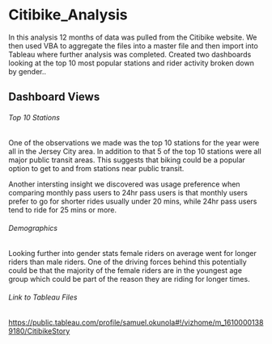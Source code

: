# Citibike_Analysis

In this analysis 12 months of data was pulled from the Citibike website. We then used VBA to aggregate the files into a master file and then import into Tableau where further analysis was completed. Created two dashboards looking at the top 10 most popular stations and rider activity broken down by gender..


## Dashboard Views

###### Top 10 Stations
<!-- ![Top 10](https://github.com/samuelokunola326/Tumor_Drug_Analysis/blob/master/Images/TOT.png) -->

One of the observations we made was the top 10 stations for the year were all in the Jersey City area. In addition to that 5 of the top 10
stations were all major public transit areas. This suggests that biking could be a popular option to get to and from stations near public transit.

Another intersting insight we discovered was usage preference when comparing monthly pass users to 24hr pass users is that monthly users
prefer to go for shorter rides usually under 20 mins, while 24hr pass users tend to ride for 25 mins or more.

###### Demographics
<!-- ![Top 10](https://github.com/samuelokunola326/Tumor_Drug_Analysis/blob/master/Images/TOT.png) -->

Looking further into gender stats female riders on average went for longer riders than male riders. One of the driving forces behind this potentially could be that the majority of the female riders are in the youngest age group which could be part of the reason they are riding for longer times.


###### Link to Tableau Files
https://public.tableau.com/profile/samuel.okunola#!/vizhome/m_16100001389180/CitibikeStory